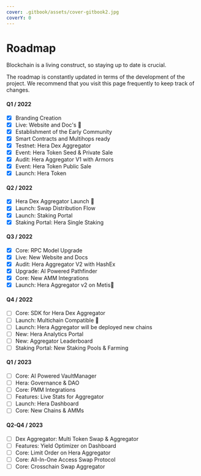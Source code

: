 ```yaml
---
cover: .gitbook/assets/cover-gitbook2.jpg
coverY: 0
---
```


# Roadmap

Blockchain is a living construct, so staying up to date is crucial.

The roadmap is constantly updated in terms of the development of the project. We recommend that you visit this page frequently to keep track of changes.

#### Q1 / 2022

* [x] Branding Creation
* [x] Live: Website and Doc's :tada:
* [x] Establishment of the Early Community
* [x] Smart Contracts and Multihops ready
* [x] Testnet: Hera Dex Aggregator
* [x] Event: Hera Token Seed & Private Sale
* [x] Audit: Hera Aggregator V1 with Armors
* [x] Event: Hera Token Public Sale
* [x] Launch: Hera Token

#### Q2 / 2022

* [x] Hera Dex Aggregator Launch :tada:
* [x] Launch: Swap Distribution Flow
* [x] Launch: Staking Portal
* [x] Staking Portal: Hera Single Staking

#### Q3 / 2022

* [x] Core: RPC Model Upgrade
* [x] Live: New Website and Docs
* [x] Audit: Hera Aggregator V2 with HashEx
* [x] Upgrade: AI Powered Pathfinder
* [x] Core: New AMM Integrations
* [x] Launch: Hera Aggregator v2 on Metis:tada:

#### Q4 / 2022

* [ ] Core: SDK for Hera Dex Aggregator
* [ ] Launch: Multichain Compatible :tada:
* [ ] Launch: Hera Aggregator will be deployed new chains
* [ ] New: Hera Analytics Portal
* [ ] New: Aggregator Leaderboard
* [ ] Staking Portal: New Staking Pools & Farming

#### Q1 / 2023

* [ ] Core: AI Powered VaultManager
* [ ] Hera: Governance & DAO
* [ ] Core: PMM Integrations
* [ ] Features: Live Stats for Aggregator
* [ ] Launch: Hera Dashboard
* [ ] Core: New Chains & AMMs

#### Q2-Q4 / 2023

* [ ] Dex Aggregator: Multi Token Swap & Aggregator
* [ ] Features: Yield Optimizer on Dashboard
* [ ] Core: Limit Order on Hera Aggregator
* [ ] Core: All-In-One Access Swap Protocol
* [ ] Core: Crosschain Swap Aggregator
